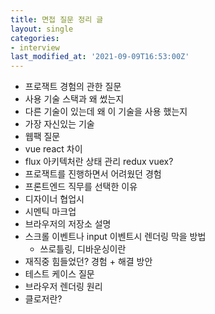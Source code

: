 ```yaml
---
title: 면접 질문 정리 글
layout: single
categories:
- interview
last_modified_at: '2021-09-09T16:53:00Z'
---
```


* 프로잭트 경험의 관한 질문  
* 사용 기술 스택과 왜 썼는지  
* 다른 기술이 있는데 왜 이 기술을 사용 했는지  
* 가장 자신있는 기술  
* 웹팩 질문  
* vue react 차이  
* flux 아키텍처란 상태 관리 redux vuex?  
* 프로잭트를 진행하면서 어려웠던 경험  
* 프론트엔드 직무를 선택한 이유  
* 디자이너 협업시  
* 시멘틱 마크업
* 브라우저의 저장소 설명
* 스크롤 이벤트나 input 이벤트시 렌더링 막을 방법
	* 쓰로틀링, 디바운싱이란
* 재직중 힘들었던? 경험 + 해결 방안
* 테스트 케이스 질문
* 브라우저 렌더링 원리
* 클로저란?
